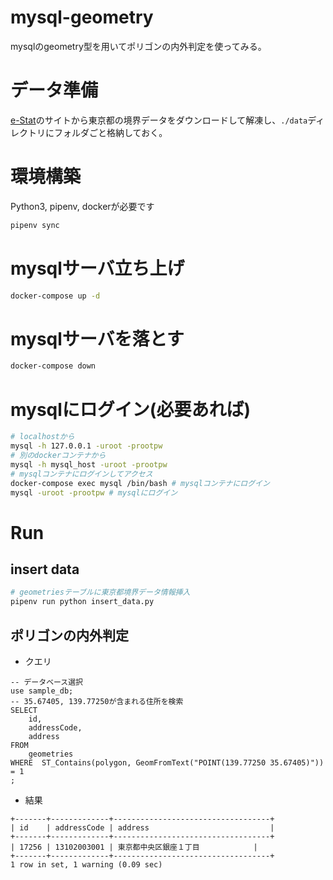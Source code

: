 # mysql-geometry

mysqlのgeometry型を用いてポリゴンの内外判定を使ってみる。

# データ準備

[e-Stat](https://www.e-stat.go.jp/gis/statmap-search?page=1&type=2&aggregateUnitForBoundary=A&toukeiCode=00200521&toukeiYear=2015&serveyId=A002005212015&datum=2000&coordsys=1&format=shape)のサイトから東京都の境界データをダウンロードして解凍し、`./data`ディレクトリにフォルダごと格納しておく。

# 環境構築

Python3, pipenv, dockerが必要です

```sh
pipenv sync
```

# mysqlサーバ立ち上げ

```sh
docker-compose up -d
```

# mysqlサーバを落とす

```sh
docker-compose down
```

# mysqlにログイン(必要あれば)

```sh
# localhostから
mysql -h 127.0.0.1 -uroot -prootpw
# 別のdockerコンテナから
mysql -h mysql_host -uroot -prootpw
# mysqlコンテナにログインしてアクセス
docker-compose exec mysql /bin/bash # mysqlコンテナにログイン
mysql -uroot -prootpw # mysqlにログイン
```

# Run

## insert data

```sh
# geometriesテーブルに東京都境界データ情報挿入
pipenv run python insert_data.py
```

## ポリゴンの内外判定

- クエリ

```mysql
-- データベース選択
use sample_db;
-- 35.67405, 139.77250が含まれる住所を検索
SELECT
    id,
    addressCode,
    address
FROM
    geometries
WHERE  ST_Contains(polygon, GeomFromText("POINT(139.77250 35.67405)")) = 1
;
```

- 結果

```
+-------+-------------+-----------------------------------+
| id    | addressCode | address                           |
+-------+-------------+-----------------------------------+
| 17256 | 13102003001 | 東京都中央区銀座１丁目            |
+-------+-------------+-----------------------------------+
1 row in set, 1 warning (0.09 sec)
```


